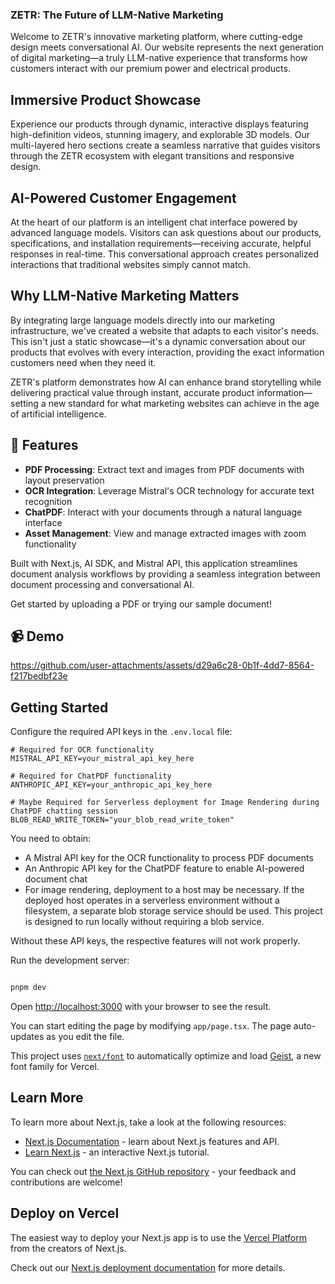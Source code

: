 ### ZETR: The Future of LLM-Native Marketing

Welcome to ZETR's innovative marketing platform, where cutting-edge design meets conversational AI. Our website represents the next generation of digital marketing—a truly LLM-native experience that transforms how customers interact with our premium power and electrical products.

## Immersive Product Showcase

Experience our products through dynamic, interactive displays featuring high-definition videos, stunning imagery, and explorable 3D models. Our multi-layered hero sections create a seamless narrative that guides visitors through the ZETR ecosystem with elegant transitions and responsive design.

## AI-Powered Customer Engagement

At the heart of our platform is an intelligent chat interface powered by advanced language models. Visitors can ask questions about our products, specifications, and installation requirements—receiving accurate, helpful responses in real-time. This conversational approach creates personalized interactions that traditional websites simply cannot match.

## Why LLM-Native Marketing Matters

By integrating large language models directly into our marketing infrastructure, we've created a website that adapts to each visitor's needs. This isn't just a static showcase—it's a dynamic conversation about our products that evolves with every interaction, providing the exact information customers need when they need it.

ZETR's platform demonstrates how AI can enhance brand storytelling while delivering practical value through instant, accurate product information—setting a new standard for what marketing websites can achieve in the age of artificial intelligence.

## 🚀 Features

- **PDF Processing**: Extract text and images from PDF documents with layout preservation
- **OCR Integration**: Leverage Mistral's OCR technology for accurate text recognition
- **ChatPDF**: Interact with your documents through a natural language interface
- **Asset Management**: View and manage extracted images with zoom functionality

Built with Next.js, AI SDK, and Mistral API, this application streamlines document analysis workflows by providing a seamless integration between document processing and conversational AI.

Get started by uploading a PDF or trying our sample document!

## 📹 Demo

https://github.com/user-attachments/assets/d29a6c28-0b1f-4dd7-8564-f217bedbf23e

## Getting Started

Configure the required API keys in the `.env.local` file:


```plaintext
# Required for OCR functionality
MISTRAL_API_KEY=your_mistral_api_key_here

# Required for ChatPDF functionality
ANTHROPIC_API_KEY=your_anthropic_api_key_here

# Maybe Required for Serverless deployment for Image Rendering during ChatPDF chatting session
BLOB_READ_WRITE_TOKEN="your_blob_read_write_token"
```

You need to obtain:

- A Mistral API key for the OCR functionality to process PDF documents
- An Anthropic API key for the ChatPDF feature to enable AI-powered document chat
- For image rendering, deployment to a host may be necessary. If the deployed host operates in a serverless environment without a filesystem, a separate blob storage service should be used. This project is designed to run locally without requiring a blob service.

Without these API keys, the respective features will not work properly.

Run the development server:

```bash

pnpm dev

```

Open [http://localhost:3000](http://localhost:3000) with your browser to see the result.

You can start editing the page by modifying `app/page.tsx`. The page auto-updates as you edit the file.

This project uses [`next/font`](https://nextjs.org/docs/app/building-your-application/optimizing/fonts) to automatically optimize and load [Geist](https://vercel.com/font), a new font family for Vercel.

## Learn More

To learn more about Next.js, take a look at the following resources:

- [Next.js Documentation](https://nextjs.org/docs) - learn about Next.js features and API.
- [Learn Next.js](https://nextjs.org/learn) - an interactive Next.js tutorial.

You can check out [the Next.js GitHub repository](https://github.com/vercel/next.js) - your feedback and contributions are welcome!

## Deploy on Vercel

The easiest way to deploy your Next.js app is to use the [Vercel Platform](https://vercel.com/new?utm_medium=default-template&filter=next.js&utm_source=create-next-app&utm_campaign=create-next-app-readme) from the creators of Next.js.

Check out our [Next.js deployment documentation](https://nextjs.org/docs/app/building-your-application/deploying) for more details.
